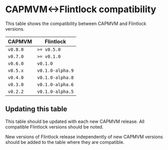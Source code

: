 # CAPMVM<->Flintlock compatibility

This table shows the compatibility between CAPMVM and Flintlock versions.

| CAPMVM      | Flintlock              |
| ----------- | ---------------------- |
| `v0.8.0`    | `>= v0.5.0`            |
| `v0.7.0`    | `>= v0.1.0`            |
| `v0.6.0`    | `v0.1.0`               |
| `v0.5.x`    | `v0.1.0-alpha.9`       |
| `v0.4.0`    | `v0.1.0-alpha.8`       |
| `v0.3.0`    | `v0.1.0-alpha.6`       |
| `v0.2.2`    | `v0.1.0-alpha.5`       |

## Updating this table

This table should be updated with each new CAPMVM release. All compatible Flintlock
versions should be noted.

New versions of Flintlock release independently of new CAPMVM versions should
be added to the table where they are compatible.

